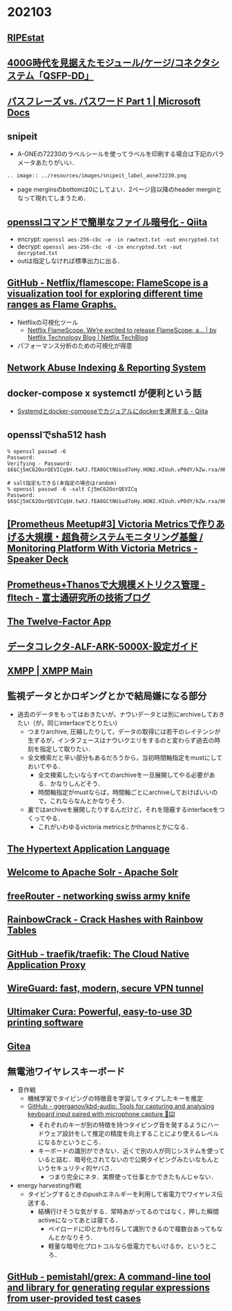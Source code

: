 # 202103

## [RIPEstat](https://stat.ripe.net/)

## [400G時代を見据えたモジュール/ケージ/コネクタシステム「QSFP-DD」](https://www.janog.gr.jp/meeting/janog40/application/files/3515/0114/3182/janog40-sp2qh-kureishi.pdf)

## [パスフレーズ vs. パスワード Part 1 | Microsoft Docs](https://docs.microsoft.com/ja-jp/security-updates/planningandimplementationguide/19871792)

## snipeit
- A-ONEの72230のラベルシールを使ってラベルを印刷する場合は下記のパラメータあたりがいい．
```eval_rst
.. image:: ../resources/images/snipeit_label_aone72230.png
```
- page merginsのbottomは0にしてよい．2ページ目以降のheader merginとなって現れてしまうため．

## [opensslコマンドで簡単なファイル暗号化 - Qiita](https://qiita.com/ikuwow/items/1cdb057352c06fd3d727)
- encrypt: `openssl aes-256-cbc -e -in rawtext.txt -out encrypted.txt`
- decrypt: `openssl aes-256-cbc -d -in encrypted.txt -out decrypted.txt`
- outは指定しなければ標準出力に出る．

## [GitHub - Netflix/flamescope: FlameScope is a visualization tool for exploring different time ranges as Flame Graphs.](https://github.com/Netflix/flamescope)
- Netflixの可視化ツール
  - [Netflix FlameScope. We’re excited to release FlameScope: a… | by Netflix Technology Blog | Netflix TechBlog](https://netflixtechblog.com/netflix-flamescope-a57ca19d47bb)
- パフォーマンス分析のための可視化が得意

## [Network Abuse Indexing & Reporting System](https://www.netabuse.info/)

## docker-compose x systemctl が便利という話
- [Systemdとdocker-composeでカジュアルにdockerを運用する - Qiita](https://qiita.com/kanga/items/5f956bc47068c9774522)

## opensslでsha512 hash
```
% openssl passwd -6
Password:
Verifying - Password:
$6$Cj5mC62OorQEVICq$H.twXJ.fEA8GCtNUiud7oHy.HON2.HIUuh.vP0dY/kZw.rxa/HPn8/Wb7L4UkVcosQke0gX0m.FZYo7t2okm01

# salt指定もできる(未指定の場合はrandom)
% openssl passwd -6 -salt Cj5mC62OorQEVICq
Password:
$6$Cj5mC62OorQEVICq$H.twXJ.fEA8GCtNUiud7oHy.HON2.HIUuh.vP0dY/kZw.rxa/HPn8/Wb7L4UkVcosQke0gX0m.FZYo7t2okm01
```

## [[Prometheus Meetup#3] Victoria Metricsで作りあげる大規模・超負荷システムモニタリング基盤 / Monitoring Platform With Victoria Metrics - Speaker Deck](https://speakerdeck.com/inletorder/monitoring-platform-with-victoria-metrics)

## [Prometheus+Thanosで大規模メトリクス管理 - fltech - 富士通研究所の技術ブログ](https://blog.fltech.dev/entry/2020/04/15/Prometheus%2BThanos%E3%81%A7%E5%A4%A7%E8%A6%8F%E6%A8%A1%E3%83%A1%E3%83%88%E3%83%AA%E3%82%AF%E3%82%B9%E7%AE%A1%E7%90%86)

## [The Twelve-Factor App](https://12factor.net/)

## [データコレクタ-ALF-ARK-5000X-設定ガイド](https://www.alf-net.co.jp/downloads/data-collector/cyclops/cyclops_configguide.pdf)

## [XMPP | XMPP Main](https://xmpp.org/)

## 監視データとかロギングとかで結局嫌になる部分
- 過去のデータをもってはおきたいが，ナウいデータとは別にarchiveしておきたい（が，同じinterfaceでとりたい)
  - つまりarchive, 圧縮したりして，データの取得には若干のレイテンシが生ずるが，インタフェースはナウいクエリをするのと変わらず過去の時刻を指定して取りたい．
  - 全文検索だと辛い部分もあるだろうから，当初時間軸指定をmustにしておいてやる．
    - 全文検索したいならすべてのarchiveを一旦展開してやる必要がある．かなりしんどそう．
    - 時間軸指定がmustならば，時間軸ごとにarchiveしておけばいいので，これならなんとかなりそう．
  - 裏ではarchiveを展開したりするんだけど，それを隠蔽するinterfaceをつくってやる．
    - これがいわゆるvictoria metricsとかthanosとかになる．

## [The Hypertext Application Language](http://stateless.co/hal_specification.html)

## [Welcome to Apache Solr - Apache Solr](https://solr.apache.org/)

## [freeRouter - networking swiss army knife](http://www.freertr.net/)

## [RainbowCrack - Crack Hashes with Rainbow Tables](http://project-rainbowcrack.com/)

## [GitHub - traefik/traefik: The Cloud Native Application Proxy](https://github.com/traefik/traefik)

## [WireGuard: fast, modern, secure VPN tunnel](https://www.wireguard.com/)

## [Ultimaker Cura: Powerful, easy-to-use 3D printing software](https://ultimaker.com/software/ultimaker-cura)

## [Gitea](https://gitea.io/en-us/)

## 無電池ワイヤレスキーボード
- 音作戦
  - 機械学習でタイピングの特徴音を学習してタイプしたキーを推定
  - [GitHub - ggerganov/kbd-audio: Tools for capturing and analysing keyboard input paired with microphone capture  🎤⌨️](https://github.com/ggerganov/kbd-audio)
    - それぞれのキーが別の特徴を持つタイピング音を発するようにハードウェア設計をして推定の精度を向上することにより使えるレベルになるかというところ．
    - キーボードの識別ができない．近くで別の人が同じシステムを使っていると詰む．暗号化されてないので公開タイピングみたいなもんというセキュリティ的ヤバさ．
      - つまり完全にネタ．実際使って仕事とかできたもんじゃない．
- energy harvesting作戦
  - タイピングするときのpushエネルギーを利用して省電力でワイヤレス伝送する．
    - 結構行けそうな気がする．常時あがってるのではなく，押した瞬間activeになってあとは寝てる．
      - ペイロードにIDとかも付与して識別できるので複数台あってもなんとかなりそう．
      - 軽量な暗号化プロトコルなら低電力でもいけるか，というところ．

## [GitHub - pemistahl/grex: A command-line tool and library for generating regular expressions from user-provided test cases](https://github.com/pemistahl/grex)